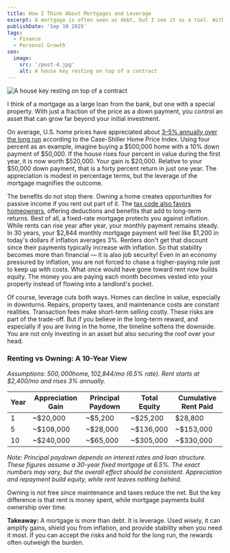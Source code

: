 ```yaml
---
title: How I Think About Mortgages and Leverage
excerpt: A mortgage is often seen as debt, but I see it as a tool. With the right view, it can amplify gains, create stability, and protect against inflation.
publishDate: 'Sep 10 2025'
tags:
  - Finance
  - Personal Growth
seo:
  image:
    src: '/post-4.jpg'
    alt: A house key resting on top of a contract
---
```


![A house key resting on top of a contract](/post-4.jpg)

I think of a mortgage as a large loan from the bank, but one with a special property. With just a fraction of the price as a down payment, you control an asset that can grow far beyond your initial investment.

On average, U.S. home prices have appreciated about [3–5% annually over the long run](https://fred.stlouisfed.org/series/CSUSHPINSA) according to the Case-Shiller Home Price Index. Using four percent as an example, imagine buying a $500,000 home with a 10% down payment of $50,000. If the house rises four percent in value during the first year, it is now worth $520,000. Your gain is $20,000. Relative to your $50,000 down payment, that is a forty percent return in just one year. The appreciation is modest in percentage terms, but the leverage of the mortgage magnifies the outcome.

The benefits do not stop there. Owning a home creates opportunities for passive income if you rent out part of it. The [tax code also favors homeowners](https://www.irs.gov/taxtopics/tc505), offering deductions and benefits that add to long-term returns. Best of all, a fixed-rate mortgage protects you against inflation. While rents can rise year after year, your monthly payment remains steady. In 30 years, your $2,844 monthly mortgage payment will feel like $1,200 in today's dollars if inflation averages 3%. Renters don't get that discount since their payments typically increase with inflation. So that stability becomes more than financial — it is also job security! Even in an economy pressured by inflation, you are not forced to chase a higher-paying role just to keep up with costs. What once would have gone toward rent now builds equity. The money you are paying each month becomes vested into your property instead of flowing into a landlord's pocket.

Of course, leverage cuts both ways. Homes can decline in value, especially in downturns. Repairs, property taxes, and maintenance costs are constant realities. Transaction fees make short-term selling costly. These risks are part of the trade-off. But if you believe in the long-term reward, and especially if you are living in the home, the timeline softens the downside. You are not only investing in an asset but also securing the roof over your head.

### Renting vs Owning: A 10-Year View  
_Assumptions: $500,000 home, 10% down, 30-year fixed mortgage at ~$2,844/mo (6.5% rate). Rent starts at $2,400/mo and rises 3% annually._  

| Year | Appreciation Gain | Principal Paydown | Total Equity | Cumulative Rent Paid |
|------|-------------------|-------------------|--------------|----------------------|
| 1    | ~$20,000          | ~$5,200           | ~$25,200     | $28,800              |
| 5    | ~$108,000         | ~$28,000          | ~$136,000    | ~$153,000            |
| 10   | ~$240,000         | ~$65,000          | ~$305,000    | ~$330,000            |

*Note: Principal paydown depends on interest rates and loan structure. These figures assume a 30-year fixed mortgage at 6.5%. The exact numbers may vary, but the overall effect should be consistent. Appreciation and repayment build equity, while rent leaves nothing behind.*

Owning is not free since maintenance and taxes reduce the net. But the key difference is that rent is money spent, while mortgage payments build ownership over time.

**Takeaway:** A mortgage is more than debt. It is leverage. Used wisely, it can amplify gains, shield you from inflation, and provide stability when you need it most. If you can accept the risks and hold for the long run, the rewards often outweigh the burden.
